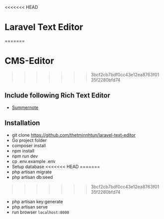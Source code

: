 <<<<<<< HEAD
# Laravel Text Editor
=======
# CMS-Editor
>>>>>>> 3bcf2cb7bdf0cc43e12ea8763f0135f2280bfd74

## Include following Rich Text Editor

- [Summernote](https://summernote.org/)

## Installation

- git clone https://github.com/thetminnhtun/laravel-text-editor
- Go project folder
- composer install
- npm install
- npm run dev
- cp .env.example .env
- Setup database
<<<<<<< HEAD
=======
- php artisan migrate
- php artisan db:seed
>>>>>>> 3bcf2cb7bdf0cc43e12ea8763f0135f2280bfd74
- php artisan key:generate
- php artisan serve
- run browser `localhost:8000`
